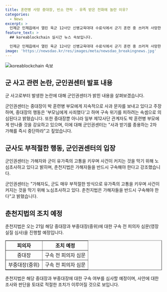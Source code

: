 ```yaml
---
title: 훈련병 사망 중대장, 빈소 연락 - 유족 받은 전화에 놀란 이유?
categories:
  - News
excerpt: >
  인제군 인제읍에서 열린 육군 12사단 신병교육대대 수료식에서 군기 훈련 중 쓰러져 사망한 훈련병을 추모하는 공간이 마련됐다. 가해 중대장은 훈련병 부모들에게 사과 문자를 보내고 있다는 주장이 나왔지만, 군인권센터는 이를 진정하지 않는 행동으로 지적했다. 또한, 제12사단 관계자들도 부모들을 만나줄 것을 강요하며 논란이 확산되고 있다. 군인권센터는 사건을 더 크게 만들지 말라며 가해자들을 반드시 구속해야 한다고 밝혔다.
feature_text: >
  ## koreablockchain 실시간 뉴스 속보입니다.

  인제군 인제읍에서 열린 육군 12사단 신병교육대대 수료식에서 군기 훈련 중 쓰러져 사망한 훈련병을 추모하는 공간이 마련됐다. 가해 중대장은 훈련병 부모들에게 사과 문자를 보내고 있다는 주장이 나왔지만, 군인권센터는 이를 진정하지 않는 행동으로 지적했다. 또한, 제12사단 관계자들도 부모들을 만나줄 것을 강요하며 논란이 확산되고 있다. 군인권센터는 사건을 더 크게 만들지 말라며 가해자들을 반드시 구속해야 한다고 밝혔다.
image: 'https://newsdao.kr/res/images/meta/newsdao_breakingnews.jpg'
---
```


<p><img src="https://newsdao.kr/res/images/meta/newsdao_breakingnews.jpg" alt="koreablockchain 속보" /></p>

<h2 data-ke-size="size26">군 사고 관련 논란, 군인권센터 발표 내용</h2>

<p>군 사고로부터 발생한 논란에 대해 군인권센터가 밝힌 내용을 살펴보겠습니다.</p>

<p data-ke-size="size16">군인권센터는 중대장이 박 훈련병 부모에게 지속적으로 사과 문자를 보내고 있다고 주장하며, 중대장의 행동은 '부모님에게 사죄했다'고 하며 구속 위기를 피하려는 속셈으로 의심된다고 밝혔습니다. 또한 중대장뿐 아니라 일부 제12사단 관계자도 박 훈련병 부모에게 만나줄 것을 강요하고 있으며, 이에 대해 군인권센터는 "사과 받기를 종용하는 2차 가해를 즉시 중단하라"고 짚었습니다.</p>

<h2 data-ke-size="size26">군사도 부적절한 행동, 군인권센터의 입장</h2>

<p>군인권센터는 가해자와 군이 유가족의 고통을 키우며 사건이 커지는 것을 막기 위해 노심초사하고 있다고 밝히며, 춘천지법은 가해자들을 반드시 구속해야 한다고 강조했습니다.</p>

<p data-ke-size="size16">군인권센터는 "가해자도, 군도 매우 부적절한 방식으로 유가족의 고통을 키우며 사건이 커지는 것을 막기 위해 노심초사하고 있다. 춘천지법은 가해자들을 반드시 구속해야 한다"고 밝혔습니다.</p>

<h2 data-ke-size="size26">춘천지법의 조치 예정</h2>

<p>춘천지법은 오는 21일 해당 중대장과 부중대장(중위)에 대한 구속 전 피의자 심문(영장 실질 심사)을 진행할 예정입니다.</p>

<table style="width: 100%;" border="1">
<tbody>
<tr>
<td style="text-align: center; height: 17px;"><b>피의자</b></td>
<td style="text-align: center; height: 17px;"><b>조치 예정</b></td>
</tr>
<tr>
<td style="text-align: center; height: 17px;">중대장</td>
<td style="text-align: center; height: 17px;">구속 전 피의자 심문</td>
</tr>
<tr>
<td style="text-align: center; height: 17px;">부중대장(중위)</td>
<td style="text-align: center; height: 17px;">구속 전 피의자 심문</td>
</tr>
</tbody>
</table>

<p>춘천지법은 해당 중대장과 부중대장에 대한 구속 여부를 심사할 예정이며, 사안에 대한 조사와 판단을 토대로 적절한 조치가 이루어질 것으로 보입니다.</p>

